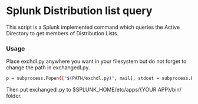 # Splunk Distribution list query

This script is a Splunk implemented command which queries the Active Directory to get members of Distribution Lists.

### Usage
Place exchdl.py anywhere you want in your filesystem but do not forget to change the path in exchangedl.py.
```sh
p = subprocess.Popen(["$(PATH/exchdl.py)", mail], stdout = subprocess.PIPE, stderr = subprocess.PIPE, env = e)
```
Then put exchangedl.py to $SPLUNK_HOME/etc/apps/{YOUR APP}/bin/ folder.
